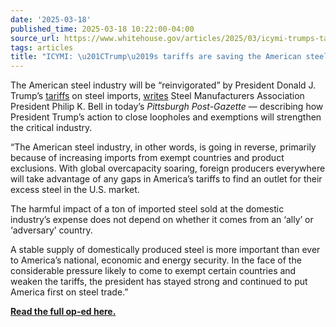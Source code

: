 ```yaml
---
date: '2025-03-18'
published_time: 2025-03-18 10:22:00-04:00
source_url: https://www.whitehouse.gov/articles/2025/03/icymi-trumps-tariffs-are-saving-the-american-steel-industry/
tags: articles
title: "ICYMI: \u201CTrump\u2019s tariffs are saving the American steel industry\u201D"
---
```

 
The American steel industry will be “reinvigorated” by President Donald
J. Trump’s
[tariffs](https://www.whitehouse.gov/presidential-actions/2025/02/adjusting-imports-of-steel-into-the-united-states/)
on steel imports,
[writes](https://www.post-gazette.com/opinion/guest-columns/2025/03/18/trump-steel-tariff/stories/202503170010)
Steel Manufacturers Association President Philip K. Bell in today’s
*Pittsburgh Post-Gazette* — describing how President Trump’s action to
close loopholes and exemptions will strengthen the critical industry.

“The American steel industry, in other words, is going in reverse,
primarily because of increasing imports from exempt countries and
product exclusions. With global overcapacity soaring, foreign producers
everywhere will take advantage of any gaps in America’s tariffs to find
an outlet for their excess steel in the U.S. market.

The harmful impact of a ton of imported steel sold at the domestic
industry’s expense does not depend on whether it comes from an ‘ally’ or
‘adversary’ country.

A stable supply of domestically produced steel is more important than
ever to America’s national, economic and energy security. In the face of
the considerable pressure likely to come to exempt certain countries and
weaken the tariffs, the president has stayed strong and continued to put
America first on steel trade.”

**[Read the full op-ed
here.](https://www.post-gazette.com/opinion/guest-columns/2025/03/18/trump-steel-tariff/stories/202503170010)**
